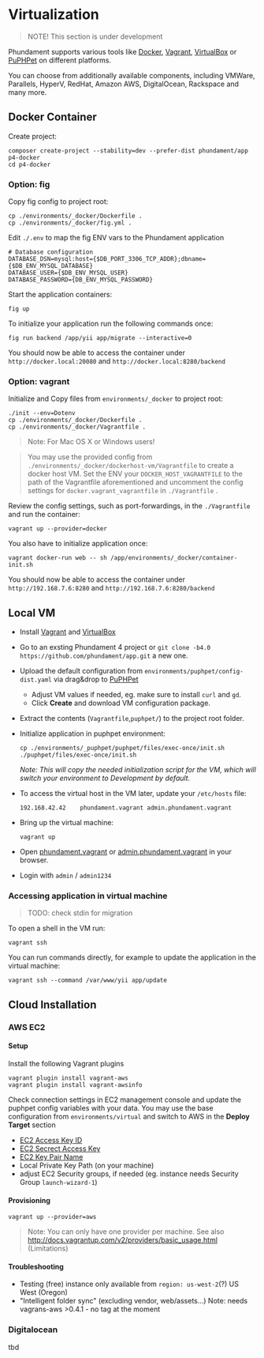 Virtualization
==============

> NOTE! This section is under development

Phundament supports various tools like [Docker](https://www.docker.com), [Vagrant](https://www.vagrantup.com), [VirtualBox](https://www.virtualbox.org) or [PuPHPet](https://puphpet.com) on different platforms.

You can choose from additionally available components, including VMWare, Parallels, HyperV, RedHat, Amazon AWS, DigitalOcean, Rackspace and many more.

Docker Container
----------------

Create project:

    composer create-project --stability=dev --prefer-dist phundament/app p4-docker
    cd p4-docker

### Option: fig

Copy fig config to project root:

    cp ./environments/_docker/Dockerfile .
    cp ./environments/_docker/fig.yml .

Edit `./.env` to map the fig ENV vars to the Phundament application

    # Database configuration
    DATABASE_DSN=mysql:host={$DB_PORT_3306_TCP_ADDR};dbname={$DB_ENV_MYSQL_DATABASE}
    DATABASE_USER={$DB_ENV_MYSQL_USER}
    DATABASE_PASSWORD={DB_ENV_MYSQL_PASSWORD}

Start the application containers:

    fig up

To initialize your application run the following commands once:

    fig run backend /app/yii app/migrate --interactive=0

You should now be able to access the container under `http://docker.local:20080` and `http://docker.local:8280/backend`



### Option: vagrant

Initialize and Copy files from `environments/_docker` to project root:

    ./init --env=Dotenv
    cp ./environments/_docker/Dockerfile .
    cp ./environments/_docker/Vagrantfile .

> Note: For Mac OS X or Windows users!

> You may use the provided config from `./environments/_docker/dockerhost-vm/Vagrantfile` to create a docker host VM.
> Set the ENV your `DOCKER_HOST_VAGRANTFILE` to the path of the  Vagrantfile aforementioned and uncomment the config 
> settings for `docker.vagrant_vagrantfile` in `./Vagrantfile` .

Review the config settings, such as port-forwardings, in the `./Vagrantfile` and run the container:

    vagrant up --provider=docker

You also have to initialize application once:
    
    vagrant docker-run web -- sh /app/environments/_docker/container-init.sh

You should now be able to access the container under `http://192.168.7.6:8280` and `http://192.168.7.6:8280/backend`



Local VM
--------

- Install [Vagrant](https://www.vagrantup.com) and [VirtualBox](https://www.virtualbox.org)
- Go to an exsting Phundament 4 project or `git clone -b4.0 https://github.com/phundament/app.git` a new one.
- Upload the default configuration from `environments/puphpet/config-dist.yaml` via drag&drop to [PuPHPet](https://puphpet.com/)
  - Adjust VM values if needed, eg. make sure to install `curl` and `gd`.
  - Click **Create** and download VM configuration package.
- Extract the contents (`Vagrantfile`,`puphpet/`) to the project root folder.
- Initialize application in puphpet environment:

    ```
    cp ./environments/_puphpet/puphpet/files/exec-once/init.sh ./puphpet/files/exec-once/init.sh
    ```

    *Note: This will copy the needed initialization script for the VM, which will switch your environment to _Development_ by default.*
- To access the virtual host in the VM later, update your `/etc/hosts` file:

    ```
    192.168.42.42    phundament.vagrant admin.phundament.vagrant
    ```
- Bring up the virtual machine:

    ```
    vagrant up
    ```
- Open [phundament.vagrant](http://phundament.vagrant) or [admin.phundament.vagrant](http://admin.phundament.vagrant) in your browser.
- Login with `admin` / `admin1234`


### Accessing application in virtual machine

> TODO: check stdin for migration

To open a shell in the VM run:

```
vagrant ssh
```

You can run commands directly, for example to update the application in the virtual machine:

```
vagrant ssh --command /var/www/yii app/update
```


Cloud Installation
------------------

### AWS EC2

#### Setup

Install the following Vagrant plugins

    vagrant plugin install vagrant-aws
    vagrant plugin install vagrant-awsinfo

Check connection settings in EC2 management console and update the puphpet config variables with your data.
You may use the base configuration from `environments/virtual` and switch to AWS in the **Deploy Target** section

  * [EC2 Access Key ID](https://console.aws.amazon.com/iam/home?#security_credential)
  * [EC2 Secrect Access Key](https://portal.aws.amazon.com/gp/aws/securityCredentials?)
  * [EC2 Key Pair Name](https://console.aws.amazon.com/ec2/v2/home?#KeyPairs:)
  * Local Private Key Path (on your machine)
  * adjust EC2 Security groups, if needed (eg. instance needs Security Group `launch-wizard-1`)

#### Provisioning

    vagrant up --provider=aws

> Note: You can only have one provider per machine.
> See also http://docs.vagrantup.com/v2/providers/basic_usage.html (Limitations)

#### Troubleshooting

  * Testing (free) instance only available from `region: us-west-2`(?) US West (Oregon)
  * "Intelligent folder sync" (excluding vendor, web/assets...) Note: needs vagrans-aws >0.4.1 - no tag at the moment

### Digitalocean

tbd
